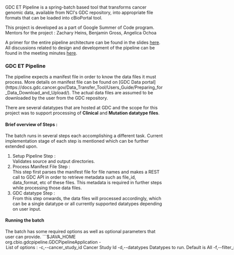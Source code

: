 
GDC ET Pipeline is a spring-batch based tool that transforms cancer genomic data, available from NCI's GDC repository, into appropriate file formats that can be loaded into cBioPortal tool. 

This project is developed as a part of Google Summer of Code program.<br> 
Mentors for the project : Zachary Heins, Benjamin Gross, Angelica Ochoa

A primer for the entire pipeline architecture can be found in the slides [here](https://drive.google.com/open?id=0BxMXiAE6vrzjQ0tzQk93Nk5MSDA). All discussions related to design and development of the pipeline can be found in the meeting minutes [here](https://docs.google.com/document/d/1HfelJh3HJ7AEx4f0Nm1RcIb5ddH5HyKHDIcoK4vIrFM/edit?usp=sharing).

<h3>GDC ET Pipeline</h3>
The pipeline expects a manifest file in order to know the data files it must process. More details on manifest file can be found on [GDC Data portal](https://docs.gdc.cancer.gov/Data_Transfer_Tool/Users_Guide/Preparing_for_Data_Download_and_Upload/). The actual data files are assumed to be downloaded by the user from the GDC repository. 

There are several datatypes that are hosted at GDC and the scope for this project was to support processing of **Clinical** and **Mutation datatype files**. 

<h4>Brief overview of Steps : </h4>
The batch runs in several steps each accomplishing a different task. Current implementation stage of each step is mentioned which can be further extended upon.

1. Setup Pipeline Step : <br> Validates source and output directories.
2. Process Manifest File Step : <br>This step first parses the manifest file for file names and makes a REST call to GDC API in order to retrieve metadata such as file_id, data_format, etc of these files. This metadata is required in further steps while processing those data files.
3. GDC datatype Step : <br> From this step onwards, the data files will processed accordingly, which can be a single datatype or all currently supported datatypes depending on user input. 

<h4>Running the batch</h4>
The batch has some required options as well as optional parameters that user can provide. 
```$JAVA_HOME org.cbio.gdcpipeline.GDCPipelineApplication -<option>
    List of options : <br>
    -c,--cancer_study_id <arg>             Cancer Study Id
    -d,--datatypes <arg>                   Datatypes to run. Default is All
    -f,--filter_normal_sample <arg>        True or False. Flag to filter
                                           normal samples. Default is True
    -h,--help                              shows this help document and
                                           quits.
    -i,--isoformOverrideSource <arg>       Isoform Override Source. Default
                                           is 'uniprot'
    -m,--manifest_file <arg>               Manifest file path
    -o,--output <arg>                      output directory for files
    -s,--source <arg>                      source directory for files
    -separate_mafs,--separate_mafs <arg>   True or False. Process MAF files
                                           individually or merge together.
                                           Default is False 
```








